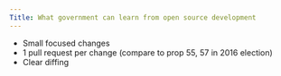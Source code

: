 ```yaml
---
Title: What government can learn from open source development
---
```


- Small focused changes
- 1 pull request per change (compare to prop 55, 57 in 2016 election)
- Clear diffing
